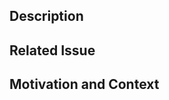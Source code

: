 ## Description
<!--- Describe your changes in detail -->

## Related Issue
<!--- Please link to the issue here -->

## Motivation and Context
<!--- Why is this change required? What problem does it solve? -->
